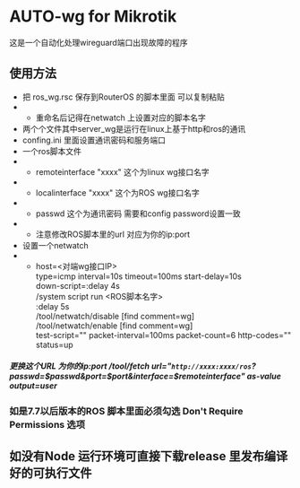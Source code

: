 # AUTO-wg for Mikrotik
这是一个自动化处理wireguard端口出现故障的程序<br />

## 使用方法
* 把 ros_wg.rsc 保存到RouterOS 的脚本里面 可以复制粘贴
* * 重命名后记得在netwatch 上设置对应的脚本名字
 * 两个个文件其中server_wg是运行在linux上基于http和ros的通讯
 * confing.ini 里面设置通讯密码和服务端口
 * 一个ros脚本文件
 * * remoteinterface "xxxx" 这个为linux wg接口名字
 * * localinterface "xxxx" 这个为ROS wg接口名字
 * *  passwd 这个为通讯密码 需要和config password设置一致
 * * 注意修改ROS脚本里的url 对应为你的ip:port
 * 设置一个netwatch
 *  * host=<对端wg接口IP> <br />
     type=icmp interval=10s timeout=100ms start-delay=10s <br />
      down-script=:delay 4s<br />
     /system script run <ROS脚本名字><br />
     :delay 5s<br />
     /tool/netwatch/disable [find comment=wg]<br />
     /tool/netwatch/enable [find comment=wg] <br />
     test-script="" packet-interval=100ms packet-count=6 http-codes="" <br />
     status=up<br />
     
##### 更换这个URL 为你的ip:port /tool/fetch url="`http://xxxx:xxxx/ros`?passwd=$passwd&port=$port&interface=$remoteinterface" as-value output=user
 
### 如是7.7以后版本的ROS 脚本里面必须勾选 Don't Require Permissions 选项
## 如没有Node 运行环境可直接下载release 里发布编译好的可执行文件
